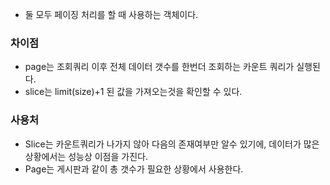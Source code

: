 * 둘 모두 페이징 처리를 할 때 사용하는 객체이다.


### 차이점
* page는 조회쿼리 이후 전체 데이터 갯수를 한번더 조회하는 카운트 쿼리가 실행된다.
* slice는 limit(size)+1 된 값을 가져오는것을 확인할 수 있다.


### 사용처
* Slice는 카운트쿼리가 나가지 않아 다음의 존재여부만 알수 있기에, 데이터가 많은 상황에서는 성능상 이점을 가진다.
* Page는 게시판과 같이 총 갯수가 필요한 상황에서 사용한다.
